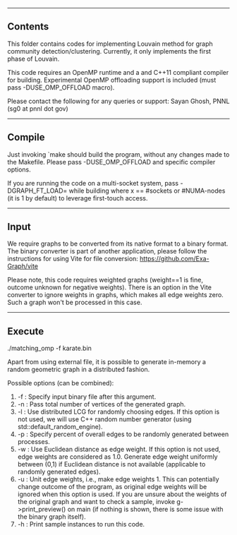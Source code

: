 --------
Contents
--------
This folder contains codes for implementing Louvain method for 
graph community detection/clustering. Currently, it only 
implements the first phase of Louvain.

This code requires an OpenMP runtime and a and C++11 compliant 
compiler for building. Experimental OpenMP offloading support is 
included (must pass -DUSE_OMP_OFFLOAD macro).

Please contact the following for any queries or support:
Sayan Ghosh, PNNL (sg0 at pnnl dot gov)

-------
Compile
-------
Just invoking `make should build the program, without any
changes made to the Makefile. Please pass -DUSE_OMP_OFFLOAD
and specific compiler options.

If you are running the code on a multi-socket system, pass
-DGRAPH_FT_LOAD=<x> while building where x == #sockets or 
#NUMA-nodes (it is 1 by default) to leverage first-touch access.

-----
Input
-----
We require graphs to be converted from its native format to a binary format.
The binary converter is part of another application, please follow the 
instructions for using Vite for file conversion: https://github.com/Exa-Graph/vite

Please note, this code requires weighted graphs (weight==1 is fine, outcome unknown 
for negative weights). There is an option in the Vite converter to ignore weights in 
graphs, which makes all edge weights zero. Such a graph won't be processed in
this case.

-------
Execute
-------
./matching_omp -f karate.bin

Apart from using external file, it is possible to generate
in-memory a random geometric graph in a distributed fashion.

Possible options (can be combined):

1. -f <bin-file>   : Specify input binary file after this argument. 
2. -n <vertices>   : Pass total number of vertices of the generated graph.
3. -l              : Use distributed LCG for randomly choosing edges. If this option 
                     is not used, we will use C++ random number generator (using 
                     std::default_random_engine).
4. -p <percent>    : Specify percent of overall edges to be randomly generated between
                     processes.
5. -w              : Use Euclidean distance as edge weight. If this option is not used,
                     edge weights are considered as 1.0. Generate edge weight uniformly 
                     between (0,1) if Euclidean distance is not available (applicable to 
                     randomly generated edges).  
6. -u              : Unit edge weights, i.e., make edge weights 1. This can potentially 
                     change outcome of the program, as original edge weights will be 
                     ignored when this option is used. If you are unsure about the weights
                     of the original graph and want to check a sample, invoke 
                     g->print_preview() on main (if nothing is shown, there is some issue 
                     with the binary graph itself). 
7. -h              : Print sample instances to run this code.                
